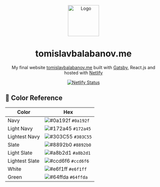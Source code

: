 <div align="center">
  <img alt="Logo" src="https://raw.githubusercontent.com/tomasbal/personal-website/blob/master/src/images/black.png" width="100" />
</div>
<h1 align="center">
  tomislavbalabanov.me
</h1>
<p align="center">
  My final website <a href="https://tomislavbalabanov.me" target="_blank">tomislavbalabanov.me</a> built with <a href="https://www.gatsbyjs.org/" target="_blank">Gatsby</a>, React.js and hosted with <a href="https://www.netlify.com/" target="_blank">Netlify</a>
</p>
<p align="center">
  <a href="https://app.netlify.com/sites/fervent-shaw-3a8c7c/deploys" target="_blank">
    <img src="https://api.netlify.com/api/v1/badges/309b1913-318a-4390-8dab-9c1c21e7e4bb/deploy-status" alt="Netlify Status" />
  </a>
</p>



## 🎨 Color Reference

| Color          | Hex                                                                |
| -------------- | ------------------------------------------------------------------ |
| Navy           | ![#0a192f](https://via.placeholder.com/10/0a192f?text=+) `#0a192f` |
| Light Navy     | ![#172a45](https://via.placeholder.com/10/0a192f?text=+) `#172a45` |
| Lightest Navy  | ![#303C55](https://via.placeholder.com/10/303C55?text=+) `#303C55` |
| Slate          | ![#8892b0](https://via.placeholder.com/10/8892b0?text=+) `#8892b0` |
| Light Slate    | ![#a8b2d1](https://via.placeholder.com/10/a8b2d1?text=+) `#a8b2d1` |
| Lightest Slate | ![#ccd6f6](https://via.placeholder.com/10/ccd6f6?text=+) `#ccd6f6` |
| White          | ![#e6f1ff](https://via.placeholder.com/10/e6f1ff?text=+) `#e6f1ff` |
| Green          | ![#64ffda](https://via.placeholder.com/10/64ffda?text=+) `#64ffda` |

